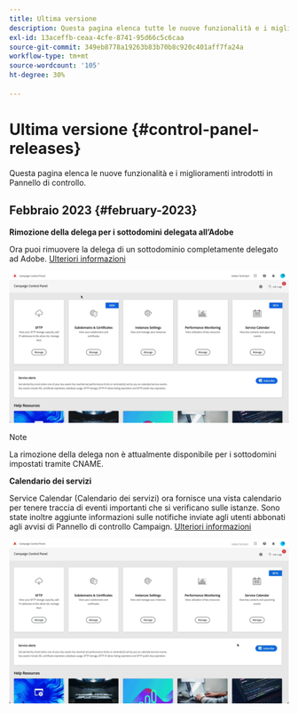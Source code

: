 ```yaml
---
title: Ultima versione
description: Questa pagina elenca tutte le nuove funzionalità e i miglioramenti introdotti in Pannello di controllo
exl-id: 13aceffb-ceaa-4cfe-8741-95d66c5c6caa
source-git-commit: 349eb8778a19263b83b70b8c920c401aff7fa24a
workflow-type: tm+mt
source-wordcount: '105'
ht-degree: 30%

---
```


# Ultima versione {#control-panel-releases}

Questa pagina elenca le nuove funzionalità e i miglioramenti introdotti in Pannello di controllo.

## Febbraio 2023 {#february-2023}

**Rimozione della delega per i sottodomini delegata all’Adobe**

Ora puoi rimuovere la delega di un sottodominio completamente delegato ad Adobe. [Ulteriori informazioni](../subdomains-certificates/using/remove-delegated-subdomains.md)

![](assets/do-not-localize/gif-delegation.gif)

>[!NOTE]
>
>La rimozione della delega non è attualmente disponibile per i sottodomini impostati tramite CNAME.

**Calendario dei servizi**

Service Calendar (Calendario dei servizi) ora fornisce una vista calendario per tenere traccia di eventi importanti che si verificano sulle istanze. Sono state inoltre aggiunte informazioni sulle notifiche inviate agli utenti abbonati agli avvisi di Pannello di controllo Campaign. [Ulteriori informazioni](../service-events/service-events.md)

![](assets/do-not-localize/gif-calendar.gif)
